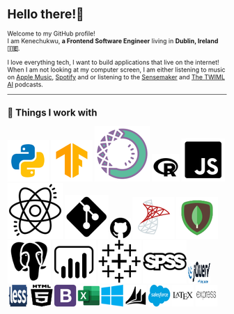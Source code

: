 <h1>Hello there!👋</h1>
<p>Welcome to my GitHub profile! <br/>I am Kenechukwu, <b>a Frontend Software Engineer</b> living in <b>Dublin, Ireland 🇮🇪</b>.</p>


<p>I love everything tech, I want to build applications that live on the internet! 
  When I am not looking at my computer screen, I am either listening to music on <a href="https://music.apple.com/ng/playlist/replay-2021/pl.rp-ARR4tWnxaZLz" target="_blank">Apple Music</a>, <a href="https://open.spotify.com/playlist/37i9dQZF1EpnctoNq25X93?si=Cq2jguauQ1CkeGcAnX_Ezw" target="_blank">Spotify</a> and or listening to the <a href="https://open.spotify.com/show/0hKmFWuxDIlm5IhVICVqWA" target="_blank">Sensemaker</a> and <a href="https://open.spotify.com/show/2sp5EL7s7EqxttxwwoJ3i7" target="_blank">The TWIML AI</a> podcasts.
</p>
<hr/>
<h2>🔧 Things I work with</h2>
<p>
 <img src="content/python.svg" alt="Python">
 <img src="content/tensorflow.svg" alt="TensorFlow">
 <img src="content/anaconda.svg" alt="Anaconda">
 <img src="content/r.svg" alt="R">
 <img src="content/javascript.svg" alt="JavaScript">
 <img src="content/react.svg" alt="React">
 <img src="content/git.svg" alt="Git">
 <img src="content/github.svg" alt="GitHub">
 <img src="content/sqlserver.svg" alt="Microsoft SQL Server">
 <img src="content/mongodb.svg" alt="MongoDB">
 <img src="content/postgresql.svg" alt="PostgreSQL">
 <img src="content/power-bi.svg" alt="Microsoft PowerBI">
 <img src="content/tableau.svg" alt="Tableau">
 <img src="content/spss.svg" alt="SPSS">
 <img src="content/jquery.svg" alt="jQuery" width="50" height="50">
 <img src="content/less.svg" alt="LESS" width="50" height="50">
 <img src="content/html5.svg" alt="HTML5" width="50" height="50">
 <img src="content/bootstrap-4.svg" alt="Bootstrap 4" width="50" height="50">
 <img src="content/excel.svg" alt="Microsoft Excel" width="50" height="50">
 <img src="content/windows.svg" alt="Microsoft Windows" width="50" height="50">
 <img src="content/dynamics-crm.svg" alt="Microsoft Dynamics 365 CRM" width="50" height="50">
 <img src="content/salesforce.svg" alt="Salesforce" width="50" height="50">
 <img src="content/latex.svg" alt="Latex" width="50" height="50">
 <img src="content/expressjs.svg" alt="Express.js" width="50" height="50">
</p>

